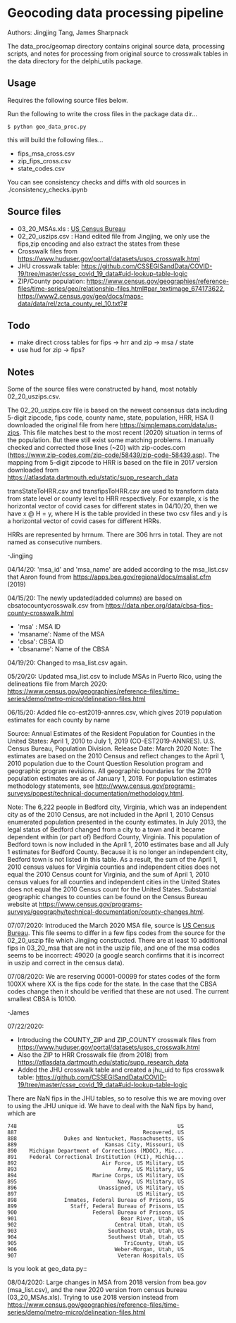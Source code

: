 # Geocoding data processing pipeline

Authors: Jingjing Tang, James Sharpnack

The data_proc/geomap directory contains original source data, processing scripts, and notes for processing from original source to crosswalk tables in the data directory for the delphi_utils package.

## Usage

Requires the following source files below.

Run the following to write the cross files in the package data dir...
```
$ python geo_data_proc.py
```
this will build the following files...
- fips_msa_cross.csv
- zip_fips_cross.csv
- state_codes.csv

You can see consistency checks and diffs with old sources in ./consistency_checks.ipynb

## Source files

- 03_20_MSAs.xls : [US Census Bureau](https://www.census.gov/geographies/reference-files/time-series/demo/metro-micro/delineation-files.html)
- 02_20_uszips.csv : Hand edited file from Jingjing, we only use the fips,zip encoding and also extract the states from these
- Crosswalk files from https://www.huduser.gov/portal/datasets/usps_crosswalk.html
- JHU crosswalk table: https://github.com/CSSEGISandData/COVID-19/tree/master/csse_covid_19_data#uid-lookup-table-logic
- ZIP/County population: https://www.census.gov/geographies/reference-files/time-series/geo/relationship-files.html#par_textimage_674173622, https://www2.census.gov/geo/docs/maps-data/data/rel/zcta_county_rel_10.txt?#

## Todo

- make direct cross tables for fips -> hrr and zip -> msa / state
- use hud for zip -> fips?

## Notes

Some of the source files were constructed by hand, most notably 02_20_uszips.csv.

The 02_20_uszips.csv file is based on the newest consensus data including 5-digit zipcode, fips code, county name, state, population, HRR, HSA (I downloaded the original file from here https://simplemaps.com/data/us-zips. This file matches best to the most recent (2020) situation in terms of the population. But there still exist some matching problems. I manually checked and corrected those lines (~20) with zip-codes.com (https://www.zip-codes.com/zip-code/58439/zip-code-58439.asp). The mapping from 5-digit zipcode to HRR is based on the file in 2017 version downloaded from https://atlasdata.dartmouth.edu/static/supp_research_data

transStateToHRR.csv and transfipsToHRR.csv are used to transform data from state level or county level to HRR respectively. For example, x is the horizontal vector of covid cases for different states in 04/10/20, then we have x @ H = y, where H is the table provided in these two csv files and y is a horizontal vector of covid cases for different HRRs.

HRRs are represented by hrrnum. There are 306 hrrs in total. They are not named as consecutive numbers.

-Jingjing


04/14/20: 'msa_id' and 'msa_name' are added according to the msa_list.csv that Aaron found from https://apps.bea.gov/regional/docs/msalist.cfm (2019)   

04/15/20:
The newly updated(added columns) are based on cbsatocountycrosswalk.csv from https://data.nber.org/data/cbsa-fips-county-crosswalk.html
- 'msa' : MSA ID
- 'msaname': Name of the MSA
- 'cbsa': CBSA ID
- 'cbsaname': Name of the CBSA


04/19/20:
Changed to msa_list.csv again. 

05/20/20: Updated msa_list.csv to include MSAs in Puerto Rico, using the delineations file from March 2020: https://www.census.gov/geographies/reference-files/time-series/demo/metro-micro/delineation-files.html

06/15/20:
Added file co-est2019-annres.csv, which gives 2019 population estimates for each county by name 

Source: Annual Estimates of the Resident Population for Counties in the United States: April 1, 2010 to July 1, 2019 (CO-EST2019-ANNRES). U.S. Census Bureau, Population Division. Release Date: March 2020
Note: The estimates are based on the 2010 Census and reflect changes to the April 1, 2010 population due to the Count Question Resolution program and geographic program revisions. All geographic boundaries for the 2019 population estimates are as of January 1, 2019. For population estimates methodology statements, see http://www.census.gov/programs-surveys/popest/technical-documentation/methodology.html.

Note: The 6,222 people in Bedford city, Virginia, which was an independent city as of the 2010 Census, are not included in the April 1, 2010 Census enumerated population presented in the county estimates. In July 2013, the legal status of Bedford changed from a city to a town and it became dependent within (or part of) Bedford County, Virginia. This population of Bedford town is now included in the April 1, 2010 estimates base and all July 1 estimates for Bedford County. Because it is no longer an independent city, Bedford town is not listed in this table. As a result, the sum of the April 1, 2010 census values for Virginia counties and independent cities does not equal the 2010 Census count for Virginia, and the sum of April 1, 2010 census values for all counties and independent cities in the United States does not equal the 2010 Census count for the United States. Substantial geographic changes to counties can be found on the Census Bureau website at https://www.census.gov/programs-surveys/geography/technical-documentation/county-changes.html.


07/07/2020:
Introduced the March 2020 MSA file, source is [US Census Bureau](https://www.census.gov/geographies/reference-files/time-series/demo/metro-micro/delineation-files.html).  This file seems to differ in a few fips codes from the source for the 02_20_uszip file which Jingjing constructed.  There are at least 10 additional fips in 03_20_msa that are not in the uszip file, and one of the msa codes seems to be incorrect: 49020 (a google search confirms that it is incorrect in uszip and correct in the census data). 

07/08/2020:
We are reserving 00001-00099 for states codes of the form 100XX where XX is the fips code for the state.  In the case that the CBSA codes change then it should be verified that these are not used.  The current smallest CBSA is 10100.

-James

07/22/2020:
- Introducing the COUNTY_ZIP and ZIP_COUNTY crosswalk files from https://www.huduser.gov/portal/datasets/usps_crosswalk.html
- Also the ZIP to HRR Crosswalk file (from 2018) from https://atlasdata.dartmouth.edu/static/supp_research_data
- Added the JHU crosswalk table and created a jhu_uid to fips crosswalk table: https://github.com/CSSEGISandData/COVID-19/tree/master/csse_covid_19_data#uid-lookup-table-logic

There are NaN fips in the JHU tables, so to resolve this we are moving over to using the JHU unique id.
We have to deal with the NaN fips by hand, which are 
```
748                                                   US
887                                        Recovered, US
888               Dukes and Nantucket, Massachusetts, US
889                            Kansas City, Missouri, US
890    Michigan Department of Corrections (MDOC), Mic...
891    Federal Correctional Institution (FCI), Michig...
892                           Air Force, US Military, US
893                                Army, US Military, US
894                        Marine Corps, US Military, US
895                                Navy, US Military, US
896                          Unassigned, US Military, US
897                                      US Military, US
898               Inmates, Federal Bureau of Prisons, US
899                 Staff, Federal Bureau of Prisons, US
900                        Federal Bureau of Prisons, US
901                                 Bear River, Utah, US
902                               Central Utah, Utah, US
903                             Southeast Utah, Utah, US
904                             Southwest Utah, Utah, US
905                                  TriCounty, Utah, US
906                               Weber-Morgan, Utah, US
907                                Veteran Hospitals, US
```
Is you look at geo_data.py::

08/04/2020:
Large changes in MSA from 2018 version from bea.gov (msa_list.csv), and the new 2020 version from census bureau (03_20_MSAs.xls).
Trying to use 2018 version instead from https://www.census.gov/geographies/reference-files/time-series/demo/metro-micro/delineation-files.html